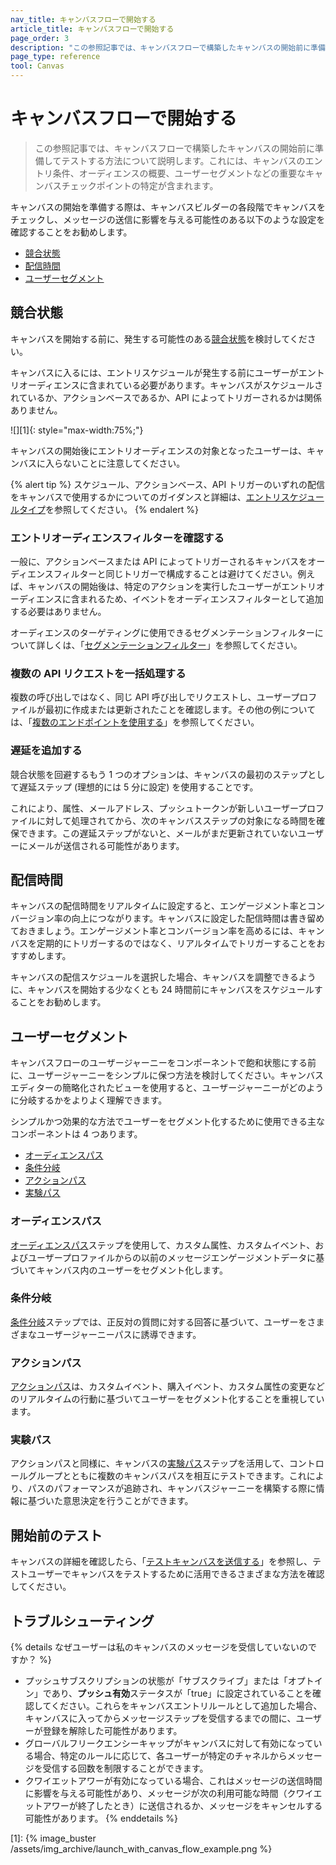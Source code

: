 ```yaml
---
nav_title: キャンバスフローで開始する
article_title: キャンバスフローで開始する
page_order: 3
description: "この参照記事では、キャンバスフローで構築したキャンバスの開始前に準備してテストする方法について説明します。"
page_type: reference
tool: Canvas
---
```


# キャンバスフローで開始する

> この参照記事では、キャンバスフローで構築したキャンバスの開始前に準備してテストする方法について説明します。これには、キャンバスのエントリ条件、オーディエンスの概要、ユーザーセグメントなどの重要なキャンバスチェックポイントの特定が含まれます。

キャンバスの開始を準備する際は、キャンバスビルダーの各段階でキャンバスをチェックし、メッセージの送信に影響を与える可能性のある以下のような設定を確認することをお勧めします。
* [競合状態](#race-conditions)
* [配信時間](#delivery-times)
* [ユーザーセグメント](#segment-users)

## 競合状態 

キャンバスを開始する前に、発生する可能性のある[競合状態]({{site.baseurl}}/user_guide/engagement_tools/testing/race_conditions/)を検討してください。 

キャンバスに入るには、エントリスケジュールが発生する前にユーザーがエントリオーディエンスに含まれている必要があります。キャンバスがスケジュールされているか、アクションベースであるか、API によってトリガーされるかは関係ありません。 

![][1]{: style="max-width:75%;"}

キャンバスの開始後にエントリオーディエンスの対象となったユーザーは、キャンバスに入らないことに注意してください。

{% alert tip %}
スケジュール、アクションベース、API トリガーのいずれの配信をキャンバスで使用するかについてのガイダンスと詳細は、[エントリスケジュールタイプ]({{site.baseurl}}/user_guide/engagement_tools/canvas/create_a_canvas/create_a_canvas/#step-2b-set-your-canvas-entry-schedule)を参照してください。
{% endalert %}

### エントリオーディエンスフィルターを確認する

一般に、アクションベースまたは API によってトリガーされるキャンバスをオーディエンスフィルターと同じトリガーで構成することは避けてください。例えば、キャンバスの開始後は、特定のアクションを実行したユーザーがエントリオーディエンスに含まれるため、イベントをオーディエンスフィルターとして追加する必要はありません。 

オーディエンスのターゲティングに使用できるセグメンテーションフィルターについて詳しくは、「[セグメンテーションフィルター]({{site.baseurl}}/user_guide/engagement_tools/segments/segmentation_filters)」を参照してください。

### 複数の API リクエストを一括処理する

複数の呼び出しではなく、同じ API 呼び出しでリクエストし、ユーザープロファイルが最初に作成または更新されたことを確認します。その他の例については、「[複数のエンドポイントを使用する]({{site.baseurl}}/user_guide/engagement_tools/testing/race_conditions/#using-multiple-api-endpoints)」を参照してください。

### 遅延を追加する

競合状態を回避するもう 1 つのオプションは、キャンバスの最初のステップとして遅延ステップ (理想的には 5 分に設定) を使用することです。 

これにより、属性、メールアドレス、プッシュトークンが新しいユーザープロファイルに対して処理されてから、次のキャンバスステップの対象になる時間を確保できます。この遅延ステップがないと、メールがまだ更新されていないユーザーにメールが送信される可能性があります。

## 配信時間

キャンバスの配信時間をリアルタイムに設定すると、エンゲージメント率とコンバージョン率の向上につながります。キャンバスに設定した配信時間は書き留めておきましょう。エンゲージメント率とコンバージョン率を高めるには、キャンバスを定期的にトリガーするのではなく、リアルタイムでトリガーすることをおすすめします。

キャンバスの配信スケジュールを選択した場合、キャンバスを調整できるように、キャンバスを開始する少なくとも 24 時間前にキャンバスをスケジュールすることをお勧めします。

## ユーザーセグメント

キャンバスフローのユーザージャーニーをコンポーネントで飽和状態にする前に、ユーザージャーニーをシンプルに保つ方法を検討してください。キャンバスエディターの簡略化されたビューを使用すると、ユーザージャーニーがどのように分岐するかをよりよく理解できます。 

シンプルかつ効果的な方法でユーザーをセグメント化するために使用できる主なコンポーネントは 4 つあります。

* [オーディエンスパス](#audience-paths)
* [条件分岐](#decision-split)
* [アクションパス](#action-paths)
* [実験パス](#experiment-paths)

### オーディエンスパス

[オーディエンスパス]({{site.baseurl}}/user_guide/engagement_tools/canvas/canvas_components/audience_paths/)ステップを使用して、カスタム属性、カスタムイベント、およびユーザープロファイルからの以前のメッセージエンゲージメントデータに基づいてキャンバス内のユーザーをセグメント化します。

### 条件分岐

[条件分岐]({{site.baseurl}}/user_guide/engagement_tools/canvas/canvas_components/decision_split/)ステップでは、正反対の質問に対する回答に基づいて、ユーザーをさまざまなユーザージャーニーパスに誘導できます。

### アクションパス

[アクションパス]({{site.baseurl}}/user_guide/engagement_tools/canvas/canvas_components/action_paths/)は、カスタムイベント、購入イベント、カスタム属性の変更などのリアルタイムの行動に基づいてユーザーをセグメント化することを重視しています。 

### 実験パス

アクションパスと同様に、キャンバスの[実験パス]({{site.baseurl}}/user_guide/engagement_tools/canvas/canvas_components/experiment_paths/)ステップを活用して、コントロールグループとともに複数のキャンバスパスを相互にテストできます。これにより、パスのパフォーマンスが追跡され、キャンバスジャーニーを構築する際に情報に基づいた意思決定を行うことができます。 

## 開始前のテスト

キャンバスの詳細を確認したら、「[テストキャンバスを送信する]({{site.baseurl}}/user_guide/engagement_tools/canvas/testing_canvases/sending_test_canvases/)」を参照し、テストユーザーでキャンバスをテストするために活用できるさまざまな方法を確認してください。

## トラブルシューティング

{% details なぜユーザーは私のキャンバスのメッセージを受信していないのですか？ %}
- プッシュサブスクリプションの状態が「サブスクライブ」または「オプトイン」であり、**プッシュ有効**ステータスが「true」に設定されていることを確認してください。これらをキャンバスエントリルールとして追加した場合、キャンバスに入ってからメッセージステップを受信するまでの間に、ユーザーが登録を解除した可能性があります。
- グローバルフリークエンシーキャップがキャンバスに対して有効になっている場合、特定のルールに応じて、各ユーザーが特定のチャネルからメッセージを受信する回数を制限することができます。 
- クワイエットアワーが有効になっている場合、これはメッセージの送信時間に影響を与える可能性があり、メッセージが次の利用可能な時間（クワイエットアワーが終了したとき）に送信されるか、メッセージをキャンセルする可能性があります。
{% enddetails %}

[1]: {% image_buster /assets/img_archive/launch_with_canvas_flow_example.png %}

